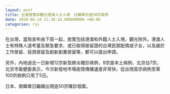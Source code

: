 ```yaml
---
layout: post
title: 台灣放寬非觀光港澳人士入境　日韓單日逾50宗病例
date: 2020-06-24 21:30:14.000000000 +08:00
categories: rss
---
```


在台灣，當局宣布由下周一起，放寬包括港澳和外籍人士入境，觀光除外。港澳人士有特殊人道考量及緊急要求、或已取得居留證的台灣民眾配偶或子女，以及屬於工作居留、投資居留及創新創業居留等，都可以提出申請。

另外，內地過去一日新增12宗新型肺炎確診病例，9宗是本土病例，北京佔7宗。北京市衞健委表示，今次新發地市場疫情傳播速度非常快，從出現首宗病例至第100宗病例只用了5日。

日本、南韓單日繼續出現逾50宗確診個案。
